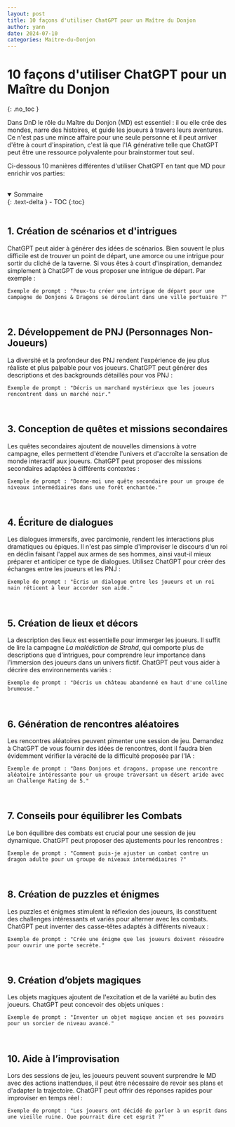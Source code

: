 ```yaml
---
layout: post
title: 10 façons d'utiliser ChatGPT pour un Maître du Donjon
author: yann
date: 2024-07-10
categories: Maitre-du-Donjon
---
```


# 10 façons d'utiliser ChatGPT pour un Maître du Donjon
{: .no_toc }

Dans DnD le rôle du Maître du Donjon (MD) est essentiel : il ou elle crée des mondes, narre des histoires, et guide les joueurs à travers leurs aventures. 
Ce n'est pas une mince affaire pour une seule personne et il peut arriver d'être à court d'inspiration, c'est là que l'IA générative telle que ChatGPT peut être une ressource polyvalente pour brainstormer tout seul.

Ci-dessous 10 manières différentes d'utiliser ChatGPT en tant que MD pour enrichir vos parties:

<br />

<details open markdown="block">
  <summary>
    Sommaire
  </summary>
  {: .text-delta }
- TOC
{:toc}
</details>

<br />

## 1. Création de scénarios et d'intrigues

ChatGPT peut aider à générer des idées de scénarios. Bien souvent le plus difficile est de trouver un point de départ, une amorce ou une intrigue pour sortir du cliché de la taverne. Si vous êtes à court d'inspiration, demandez simplement à ChatGPT de vous proposer une intrigue de départ. Par exemple :

    Exemple de prompt : "Peux-tu créer une intrigue de départ pour une campagne de Donjons & Dragons se déroulant dans une ville portuaire ?"

<br />

## 2. Développement de PNJ (Personnages Non-Joueurs)

La diversité et la profondeur des PNJ rendent l'expérience de jeu plus réaliste et plus palpable pour vos joueurs. ChatGPT peut générer des descriptions et des backgrounds détaillés pour vos PNJ :

    Exemple de prompt : "Décris un marchand mystérieux que les joueurs rencontrent dans un marché noir."

<br />

## 3. Conception de quêtes et missions secondaires

Les quêtes secondaires ajoutent de nouvelles dimensions à votre campagne, elles permettent d'étendre l'univers et d'accroîte la sensation de monde interactif aux joueurs. ChatGPT peut proposer des missions secondaires adaptées à différents contextes :

    Exemple de prompt : "Donne-moi une quête secondaire pour un groupe de niveaux intermédiaires dans une forêt enchantée."

<br />

## 4. Écriture de dialogues

Les dialogues immersifs, avec parcimonie, rendent les interactions plus dramatiques ou épiques. Il n'est pas simple d'improviser le discours d'un roi en déclin faisant l'appel aux armes de ses hommes, ainsi vaut-il mieux préparer et anticiper ce type de dialogues. Utilisez ChatGPT pour créer des échanges entre les joueurs et les PNJ :

    Exemple de prompt : "Écris un dialogue entre les joueurs et un roi nain réticent à leur accorder son aide."

<br />

## 5. Création de lieux et décors

La description des lieux est essentielle pour immerger les joueurs. Il suffit de lire la campagne *La malédiction de Strahd*, qui comporte plus de descriptions que d'intrigues, pour comprendre leur importance dans l'immersion des joueurs dans un univers fictif. ChatGPT peut vous aider à décrire des environnements variés :

    Exemple de prompt : "Décris un château abandonné en haut d'une colline brumeuse."

<br />

## 6. Génération de rencontres aléatoires

Les rencontres aléatoires peuvent pimenter une session de jeu. Demandez à ChatGPT de vous fournir des idées de rencontres, dont il faudra bien évidemment vérifier la véracité de la difficulté proposée par l'IA :

    Exemple de prompt : "Dans Donjons et dragons, propose une rencontre aléatoire intéressante pour un groupe traversant un désert aride avec un Challenge Rating de 5."

<br />

## 7. Conseils pour équilibrer les Combats

Le bon équilibre des combats est crucial pour une session de jeu dynamique. ChatGPT peut proposer des ajustements pour les rencontres :

    Exemple de prompt : "Comment puis-je ajuster un combat contre un dragon adulte pour un groupe de niveaux intermédiaires ?"

<br />

## 8. Création de puzzles et énigmes

Les puzzles et énigmes stimulent la réflexion des joueurs, ils constituent des challenges intéressants et variés pour alterner avec les combats. ChatGPT peut inventer des casse-têtes adaptés à différents niveaux :

    Exemple de prompt : "Crée une énigme que les joueurs doivent résoudre pour ouvrir une porte secrète."

<br />

## 9. Création d’objets magiques

Les objets magiques ajoutent de l'excitation et de la variété au butin des joueurs. ChatGPT peut concevoir des objets uniques :

    Exemple de prompt : "Inventer un objet magique ancien et ses pouvoirs pour un sorcier de niveau avancé."

<br />


## 10. Aide à l’improvisation

Lors des sessions de jeu, les joueurs peuvent souvent surprendre le MD avec des actions inattendues, il peut être nécessaire de revoir ses plans et d'adapter la trajectoire. ChatGPT peut offrir des réponses rapides pour improviser en temps réel :

    Exemple de prompt : "Les joueurs ont décidé de parler à un esprit dans une vieille ruine. Que pourrait dire cet esprit ?"
